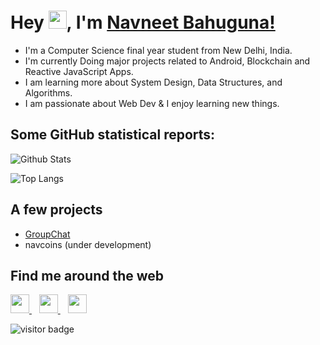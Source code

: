 # Hey <img src="https://github.com/TheDudeThatCode/TheDudeThatCode/blob/master/Assets/Hi.gif" width="29px">, I'm [Navneet Bahuguna!](https://www.linkedin.com/in/code2me/)

- I'm a Computer Science final year student from New Delhi, India. 
- I'm currently Doing major projects related to Android, Blockchain and Reactive JavaScript Apps. 
- I am learning more about System Design, Data Structures, and Algorithms.
- I am passionate about Web Dev & I enjoy learning new things. 


## Some GitHub statistical reports:

![Github Stats](https://github-readme-stats.vercel.app/api?username=code2me&show_icons=true&count_private=true&title_color=f7d745&text_color=b2d76c&icon_color=6562af&bg_color=00000000&hide=bg-color&hide_border=true)

![Top Langs](https://github-readme-stats.vercel.app/api/top-langs/?username=code2me&hide=TeX&layout=compact)

## A few projects

- [GroupChat](https://groupchat007.herokuapp.com/)
- navcoins (under development)


## Find me around the web

</p>
<p align='left'>
  <a href="https://twitter.com/code2do">
    <img height="30" src="https://github.com/WaylonWalker/WaylonWalker/blob/main/icon/twitter.png?raw=true">
  </a>&nbsp;&nbsp;
  
  <a href="https://www.instagram.com/xeqnav/">
    <img height="30" src="https://github.com/WaylonWalker/WaylonWalker/blob/main/icon/instagram.jpg?raw=true">
  </a>&nbsp;&nbsp;
  
  <a href="https://www.linkedin.com/in/code2me/">
    <img height="30" src="https://github.com/WaylonWalker/WaylonWalker/blob/main/icon/linkedin.png?raw=true">
  </a>
 </p>
 
<p align='left'> 
  <img src="https://visitor-badge.laobi.icu/badge?page_id=code2me.code2me" alt="visitor badge"/>    
</p>
